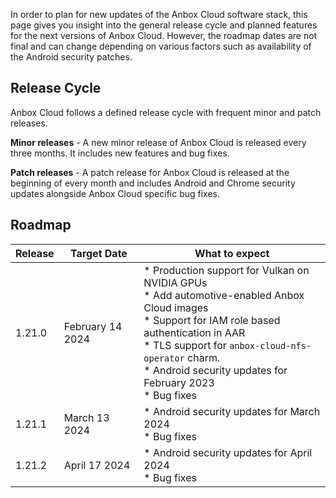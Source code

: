 In order to plan for new updates of the Anbox Cloud software stack, this page gives you insight into the general release cycle and planned features for the next versions of Anbox Cloud. However, the roadmap dates are not final and can change depending on various factors such as availability of the Android security patches.

## Release Cycle

Anbox Cloud follows a defined release cycle with frequent minor and patch releases.

**Minor releases** - A new minor release of Anbox Cloud is released every three months. It includes new features and bug fixes.

**Patch releases** - A patch release for Anbox Cloud is released at the beginning of every month and includes Android and Chrome security updates alongside Anbox Cloud specific bug fixes.

## Roadmap
| Release | Target Date | What to expect| 
|---------|-------------|---------------|
| 1.21.0 | February 14 2024 | * Production support for Vulkan on NVIDIA GPUs<br/>* Add automotive-enabled Anbox Cloud images<br/>* Support for IAM role based authentication in AAR<br/>* TLS support for `anbox-cloud-nfs-operator` charm.<br/>* Android security updates for February 2023<br/>* Bug fixes |
| 1.21.1 | March 13 2024 | * Android security updates for March 2024<br/>* Bug fixes |
| 1.21.2 | April 17 2024 | * Android security updates for April 2024<br/>* Bug fixes |
